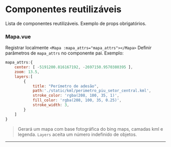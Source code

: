 # Componentes reutilizáveis
Lista de componentes reutilizáveis. Exemplo de props obrigatórios.
### Mapa.vue 
Registrar localmente `<Mapa :mapa_attrs="mapa_attrs"></Mapa>`
Definir parâmetros de `mapa_attrs` no componente pai. Exemplo:
``` Javascript
mapa_attrs:{
	center: [ -5191200.816167192, -2697150.9570380395 ],
	zoom: 13.5,
	layers:[
		{
			title: "Perímetro de adesão", 
			path:'./static/kml/perimetro_piu_setor_central.kml',
			stroke_color: 'rgba(208, 100, 35, 1)',
			fill_color: 'rgba(208, 100, 35, 0.25)',
			stroke_width: 3,
		}
	]
}
```
> Gerará um mapa com base fotográfica do bing maps, camadas kml e legenda. `Layers` aceita um número indefinido de objetos.
___